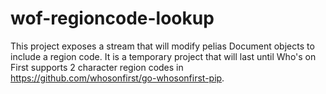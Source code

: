 # wof-regioncode-lookup
This project exposes a stream that will modify pelias Document objects to include a region code.  It is a temporary project that will last until Who's on First supports 2 character region codes in https://github.com/whosonfirst/go-whosonfirst-pip.
